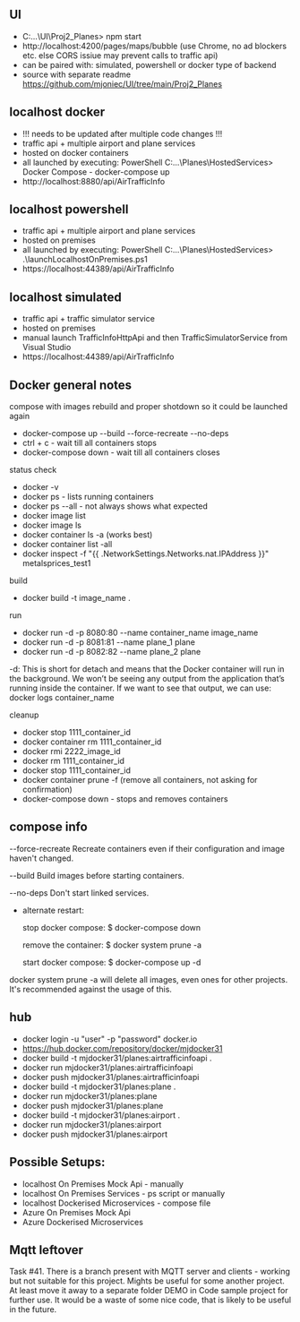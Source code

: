 ## UI

- C:\...\UI\Proj2_Planes> npm start
- http://localhost:4200/pages/maps/bubble (use Chrome, no ad blockers etc. else CORS issiue may prevent calls to traffic api)
- can be paired with: simulated, powershell or docker type of backend
- source with separate readme https://github.com/mjoniec/UI/tree/main/Proj2_Planes

## localhost docker

- !!! needs to be updated after multiple code changes !!!
- traffic api + multiple airport and plane services
- hosted on docker containers
- all launched by executing: PowerShell C:\...\Planes\HostedServices> Docker Compose - docker-compose up 
- http://localhost:8880/api/AirTrafficInfo

## localhost powershell

- traffic api + multiple airport and plane services 
- hosted on premises
- all launched by executing: PowerShell C:\...\Planes\HostedServices> .\launchLocalhostOnPremises.ps1 
- https://localhost:44389/api/AirTrafficInfo

## localhost simulated

- traffic api + traffic simulator service
- hosted on premises
- manual launch TrafficInfoHttpApi and then TrafficSimulatorService from Visual Studio
- https://localhost:44389/api/AirTrafficInfo

## Docker general notes

compose with images rebuild and proper shotdown so it could be launched again

- docker-compose up --build --force-recreate --no-deps 
- ctrl + c - wait till all containers stops
- docker-compose down - wait till all containers closes

status check

- docker -v
- docker ps - lists running containers
- docker ps --all - not always shows what expected
- docker image list
- docker image ls
- docker container ls -a (works best)
- docker container list -all
- docker inspect -f "{{ .NetworkSettings.Networks.nat.IPAddress }}" metalsprices_test1

build

- docker build -t image_name . 

run

- docker run -d -p 8080:80 --name container_name image_name
- docker run -d -p 8081:81 --name plane_1 plane
- docker run -d -p 8082:82 --name plane_2 plane

-d: This is short for detach and means that the Docker container will run in the background. We won’t be seeing any output from the application that’s running inside the container. If we want to see that output, we can use:
docker logs container_name

cleanup

- docker stop 1111_container_id
- docker container rm 1111_container_id
- docker rmi 2222_image_id
- docker rm 1111_container_id
- docker stop 1111_container_id
- docker container prune -f (remove all containers, not asking for confirmation)
- docker-compose down - stops and removes containers

## compose info

  --force-recreate    Recreate containers even if their configuration
                      and image haven't changed.
                      
  --build             Build images before starting containers.
  
  --no-deps           Don't start linked services.

- alternate restart:

    stop docker compose: $ docker-compose down

    remove the container: $ docker system prune -a

    start docker compose: $ docker-compose up -d

docker system prune -a will delete all images, even ones for other projects. It's recommended against the usage of this.

## hub

- docker login -u "user" -p "password" docker.io
- https://hub.docker.com/repository/docker/mjdocker31
- docker build -t mjdocker31/planes:airtrafficinfoapi .
- docker run mjdocker31/planes:airtrafficinfoapi
- docker push mjdocker31/planes:airtrafficinfoapi
- docker build -t mjdocker31/planes:plane .
- docker run mjdocker31/planes:plane
- docker push mjdocker31/planes:plane
- docker build -t mjdocker31/planes:airport .
- docker run mjdocker31/planes:airport
- docker push mjdocker31/planes:airport

## Possible Setups:

- localhost On Premises Mock Api - manually
- localhost On Premises Services - ps script or manually
- localhost Dockerised Microservices - compose file
- Azure On Premises Mock Api
- Azure Dockerised Microservices

## Mqtt leftover

Task #41. There is a branch present with MQTT server and clients - working but not suitable for this project. Mights be useful for some another project. At least move it away to a separate folder DEMO in Code sample project for further use. It would be a waste of some nice code, that is likely to be useful in the future. 
